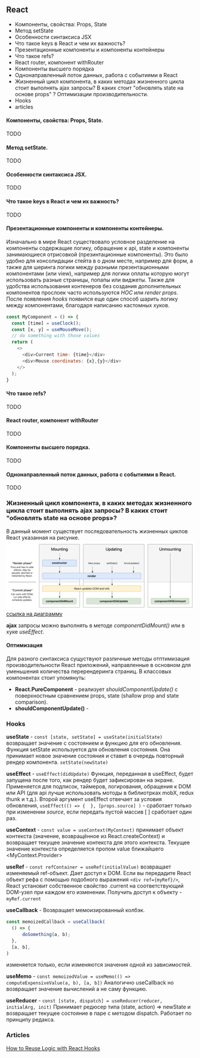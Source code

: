 ## React
* Компоненты, свойства: Props, State
* Метод setState
* Особенности синтаксиса JSX
* Что такое keys в React и чем их важность?
* Презентационные компоненты и компоненты контейнеры
* Что такое refs?
* React router, компонент withRouter
* Компоненты высшего порядка
* Однонаправленный поток данных, работа с событиями в React
* Жизненный цикл компонента, в каких методах жизненного цикла стоит выполнять ajax запросы? В каких стоит "обновлять state на основе props" ?
Оптимизации производительности. 
* Hooks
* articles

#### Компоненты, свойства: Props, State.
TODO

#### Метод setState.

TODO

#### Особенности синтаксиса JSX.

TODO

#### Что такое keys в React и чем их важность?

TODO

#### Презентационные компоненты и компоненты контейнеры.

Изначально в мире React существовало условное разделение на компоненты содержащие логику, обращение к api, state и 
компоненты занимающиеся отрисовкой (презинтационные компоненты). Это было удобно для консолидации стейта в о дном месте, например для форм, а также для 
шеринга логики между разными презентационными компонентами (или view), например для логики оплаты которую могут использовать разные страницы, попапы или виджеты.
Также для удобства использования контенеров без создания дополнительных компонентов прослоек часто используются *HOC* или *render props*. После появления *hooks*
появился еще один способ шарить логику между компонентами, благодаря написанию кастомных хуков. 
```javascript
const MyComponent = () => {
  const [time] = useClock();
  const [x, y] = useMouseMove();
  // do something with those values
  return (
    <>
      <div>Current time: {time}</div>
      <div>Mouse coordinates: {x},{y}</div>
    </>
  );
}
```

#### Что такое refs?

TODO

#### React router, компонент withRouter

TODO

#### Компоненты высшего порядка.

TODO

#### Однонаправленный поток данных, работа с событиями в React.

TODO

### Жизненный цикл компонента, в каких методах жизненного цикла стоит выполнять ajax запросы? В каких стоит "обновлять state на основе props»?

В данный момент существует последовательность жизненных циклов React указанная на рисунке. 
![merge](/img/react_lifecycle.PNG	)  
[ссылка на диаграмму](https://projects.wojtekmaj.pl/react-lifecycle-methods-diagram/)  

**ajax** запросы можно выполнять в методе *componentDidMount()* или в хуке *useEffect*.  

#### Оптимизация
  Для разного синтаксиса сущуствуют различные методы отптимизация производительности React приложений, направленные в основном для
уменьшения количества перерендеринга страниц. 
В классовых компонентах стоит упомянуть:
* **React.PureComponent** - реализует *shouldComponentUpdate()* c поверхностным сравнением props, state (shallow prop and state comparison). 
* **shouldComponentUpdate()** - 

### Hooks


 **useState** - `const [state, setState] = useState(initialState)` возвращает значение с состоянием и функцию для его обновления. Функция setState используется для обновления состояния. Она принимает новое значение состояния и ставит в очередь повторный рендер компонента. `setState(newState)`  

  **useEffect** - `useEffect(didUpdate)` Функция, переданная в useEffect, будет запущена после того, как рендер будет зафиксирован на экране. Применяется для подписок, таймеров, логирования, обращения к DOM или API (для api лучше использовать мотоды в библиотрках mobX, redux thunk и т.д.). 
  Второй аргумент useEffect отвечает за условия обновления,
  `useEffect(() => {  }, [props.source] )` - сработает только при изменении *source*, если передать пустой массив [ ] сработает один раз.

  **useContext** - `const value = useContext(MyContext)` принимает объект контекста (значение, возвращённое из React.createContext) и возвращает текущее значение контекста для этого контекста. Текущее значение контекста определяется пропом value ближайшего <MyContext.Provider>

  **useRef** - `const refContainer = useRef(initialValue)` возвращает изменяемый ref-объект. Дает доступ к DOM. Если вы передадите React объект рефа с помощью подобного выражения `<div ref={myRef}/>`, React установит собственное свойство .current на соответствующий DOM-узел при каждом его изменении. Получить доступ к объекту - `myRef.current`

  **useCallback** - Возвращает мемоизированный колбэк.
  ```javascript
  const memoizedCallback = useCallback(
    () => {
        doSomething(a, b);
    },
    [a, b],
  )
  ```
  изменяется только, если изменяются значения одной из зависимостей.

  **useMemo** - `const memoizedValue = useMemo(() => computeExpensiveValue(a, b), [a, b])` Аналогично useCallback но возвращает значение вычислений а не саму функцию.

  **useReducer** - `const [state, dispatch] = useReducer(reducer, initialArg, init)` Принимает редюсер типа (state, action) => newState и возвращает текущее состояние в паре с методом dispatch. Работает по принципу редакса.
  
  
  ### Articles 
  
[How to Reuse Logic with React Hooks](https://rafaelquintanilha.com/how-to-reuse-logic-with-react-hooks/)
